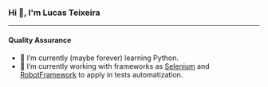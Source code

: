 ### Hi 👋, I'm Lucas Teixeira   
***  
#### Quality Assurance  

- 🌱 I’m currently (maybe forever) learning Python.  
- 🔭 I’m currently working with frameworks as [Selenium](https://selenium-python.readthedocs.io/) and [RobotFramework](https://robotframework.org/) to apply in tests automatization.    

<!--
**lucasjct/lucasjct** is a ✨ _special_ ✨ repository because its `README.md` (this file) appears on your GitHub profile.

Here are some ideas to get you started:

- 🔭 I’m currently working on ...
- 🌱 I’m currently learning ...
- 👯 I’m looking to collaborate on ...
- 🤔 I’m looking for help with ...
- 💬 Ask me about ...
- 📫 How to reach me: ...
- 😄 Pronouns: ...
- ⚡ Fun fact: ...
-->
